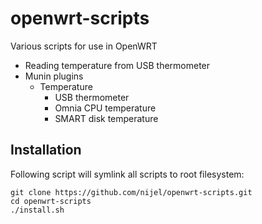 # openwrt-scripts
Various scripts for use in OpenWRT

* Reading temperature from USB thermometer
* Munin plugins
    * Temperature
        * USB thermometer
        * Omnia CPU temperature
        * SMART disk temperature

## Installation

Following script will symlink all scripts to root filesystem:

    git clone https://github.com/nijel/openwrt-scripts.git
    cd openwrt-scripts
    ./install.sh
